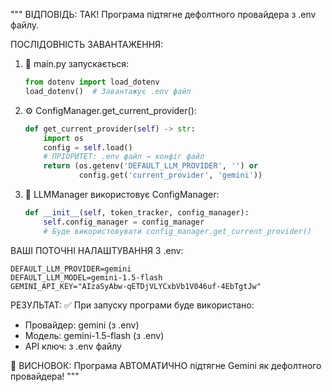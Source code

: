 """
ВІДПОВІДЬ: ТАК! Програма підтягне дефолтного провайдера з .env файлу.

ПОСЛІДОВНІСТЬ ЗАВАНТАЖЕННЯ:

1. 📁 main.py запускається:
   ```python
   from dotenv import load_dotenv
   load_dotenv()  # Завантажує .env файл
   ```

2. ⚙️ ConfigManager.get_current_provider():
   ```python
   def get_current_provider(self) -> str:
       import os
       config = self.load()
       # ПРІОРИТЕТ: .env файл → конфіг файл
       return (os.getenv('DEFAULT_LLM_PROVIDER', '') or 
               config.get('current_provider', 'gemini'))
   ```

3. 🤖 LLMManager використовує ConfigManager:
   ```python
   def __init__(self, token_tracker, config_manager):
       self.config_manager = config_manager
       # Буде використовувати config_manager.get_current_provider()
   ```

ВАШІ ПОТОЧНІ НАЛАШТУВАННЯ З .env:
```
DEFAULT_LLM_PROVIDER=gemini
DEFAULT_LLM_MODEL=gemini-1.5-flash
GEMINI_API_KEY="AIzaSyAbw-qETDjVLYCxbVb1V046uf-4EbTgtJw"
```

РЕЗУЛЬТАТ:
✅ При запуску програми буде використано:
   - Провайдер: gemini (з .env)
   - Модель: gemini-1.5-flash (з .env)
   - API ключ: з .env файлу

🎯 ВИСНОВОК: Програма АВТОМАТИЧНО підтягне Gemini як дефолтного провайдера!
"""

